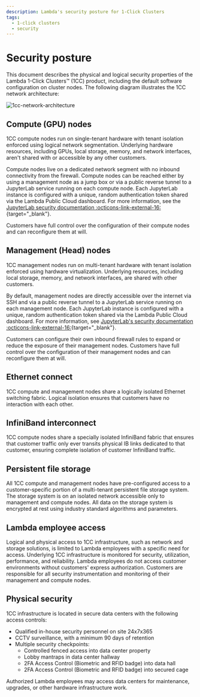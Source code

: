 ```yaml
---
description: Lambda's security posture for 1-Click Clusters
tags:
  - 1-click clusters
  - security
---
```


# Security posture

This document describes the physical and logical security properties of the Lambda
1-Click Clusters™ (1CC) product, including the default software configuration on
cluster nodes. The following diagram illustrates the 1CC network architecture:

![1cc-network-architecture](../../assets/images/1cc-network-architecture.png)

## Compute (GPU) nodes

1CC compute nodes run on single-tenant hardware with tenant isolation enforced using
logical network segmentation. Underlying hardware resources, including GPUs, local
storage, memory, and network interfaces, aren't shared with or accessible by any
other customers.

Compute nodes live on a dedicated network segment with no inbound connectivity from
the firewall. Compute nodes can be reached either by using a management node as a jump
box or via a public reverse tunnel to a JupyterLab service running on each compute node.
Each JupyterLab instance is configured with a unique, random authentication token shared
via the Lambda Public Cloud dashboard. For more information, see the [JupyterLab security
documentation :octicons-link-external-16:](https://jupyter-server.readthedocs.io/en/latest/operators/security.html){target="_blank"}.

Customers have full control over the configuration of their compute nodes
and can reconfigure them at will.

## Management (Head) nodes

1CC management nodes run on multi-tenant hardware with tenant isolation enforced using
hardware virtualization. Underlying resources, including local storage, memory, and network
interfaces, are shared with other customers.

By default, management nodes are directly accessible over the internet via SSH and via a public
reverse tunnel to a JupyterLab service running on each management node. Each JupyterLab instance
is configured with a unique, random authentication token shared via the Lambda Public Cloud dashboard.
For more information, see
[JupyterLab's security documentation :octicons-link-external-16:](https://jupyter-server.readthedocs.io/en/latest/operators/security.html){target="_blank"}.

Customers can configure their own inbound firewall rules to expand or reduce the exposure of their
management nodes. Customers have full control over the configuration of their management nodes and
can reconfigure them at will.

## Ethernet connect

1CC compute and management nodes share a logically isolated Ethernet switching fabric. Logical
isolation ensures that customers have no interaction with each other.

## InfiniBand interconnect

1CC compute nodes share a specially isolated InfiniBand fabric that ensures that customer traffic
only ever transits physical IB links dedicated to that customer, ensuring complete isolation of
customer InfiniBand traffic.

## Persistent file storage

All 1CC compute and management nodes have pre-configured access to a customer-specific portion of a
multi-tenant persistent file storage system. The storage system is on an isolated network accessible
only to management and compute nodes. All data on the storage system is encrypted at rest using industry
standard algorithms and parameters.

## Lambda employee access

Logical and physical access to 1CC infrastructure, such as network and storage solutions, is limited
to Lambda employees with a specific need for access. Underlying 1CC infrastructure is monitored for
security, utilization, performance, and reliability. Lambda employees do not access customer environments
without customers' express authorization. Customers are responsible for all security instrumentation and
monitoring of their management and compute nodes.

## Physical security

1CC infrastructure is located in secure data centers with the following access controls:

*   Qualified in-house security personnel on site 24x7x365
*   CCTV surveillance, with a minimum 90 days of retention
*   Multiple security checkpoints:
    *   Controlled fenced access into data center property
    *   Lobby mantraps in data center hallway
    *   2FA Access Control (Biometric and RFID badge) into data hall
    *   2FA Access Control (Biometric and RFID badge) into secured cage

Authorized Lambda employees may access data centers for maintenance, upgrades, or other hardware
infrastructure work.
